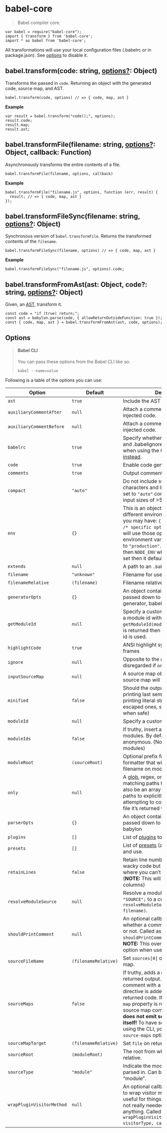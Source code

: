 babel-core
==========

> Babel compiler core.

    var babel = require("babel-core");
    import { transform } from 'babel-core';
    import * as babel from 'babel-core';

All transformations will use your local configuration files (.babelrc or in package.json). See [options](#options) to disable it.

babel.transform(code: string, [options?](#options): Object)
-----------------------------------------------------------

Transforms the passed in `code`. Returning an object with the generated code, source map, and AST.

    babel.transform(code, options) // => { code, map, ast }

**Example**

    var result = babel.transform("code();", options);
    result.code;
    result.map;
    result.ast;

babel.transformFile(filename: string, [options?](#options): Object, callback: Function)
---------------------------------------------------------------------------------------

Asynchronously transforms the entire contents of a file.

    babel.transformFile(filename, options, callback)

**Example**

    babel.transformFile("filename.js", options, function (err, result) {
      result; // => { code, map, ast }
    });

babel.transformFileSync(filename: string, [options?](#options): Object)
-----------------------------------------------------------------------

Synchronous version of `babel.transformFile`. Returns the transformed contents of the `filename`.

    babel.transformFileSync(filename, options) // => { code, map, ast }

**Example**

    babel.transformFileSync("filename.js", options).code;

babel.transformFromAst(ast: Object, code?: string, [options?](#options): Object)
--------------------------------------------------------------------------------

Given, an [AST](https://astexplorer.net/), transform it.

    const code = "if (true) return;";
    const ast = babylon.parse(code, { allowReturnOutsideFunction: true });
    const { code, map, ast } = babel.transformFromAst(ast, code, options);

Options
-------

> #### Babel CLI
>
> You can pass these options from the Babel CLI like so:
>
> `babel --name=value`

Following is a table of the options you can use:

<table style="width:99%;"><colgroup><col style="width: 32%" /><col style="width: 26%" /><col style="width: 41%" /></colgroup><thead><tr class="header"><th>Option</th><th>Default</th><th>Description</th></tr></thead><tbody><tr class="odd"><td><code>ast</code></td><td><code>true</code></td><td>Include the AST in the returned object</td></tr><tr class="even"><td><code>auxiliaryCommentAfter</code></td><td><code>null</code></td><td>Attach a comment after all non-user injected code.</td></tr><tr class="odd"><td><code>auxiliaryCommentBefore</code></td><td><code>null</code></td><td>Attach a comment before all non-user injected code.</td></tr><tr class="even"><td><code>babelrc</code></td><td><code>true</code></td><td>Specify whether or not to use .babelrc and .babelignore files. Not available when using the CLI, <a href="https://babeljs.io/docs/en/babel-cli#ignoring-babelrc">use <code>--no-babelrc</code> instead</a>.</td></tr><tr class="odd"><td><code>code</code></td><td><code>true</code></td><td>Enable code generation</td></tr><tr class="even"><td><code>comments</code></td><td><code>true</code></td><td>Output comments in generated output.</td></tr><tr class="odd"><td><code>compact</code></td><td><code>"auto"</code></td><td>Do not include superfluous whitespace characters and line terminators. When set to <code>"auto"</code> compact is set to <code>true</code> on input sizes of &gt;500KB.</td></tr><tr class="even"><td><code>env</code></td><td><code>{}</code></td><td>This is an object of keys that represent different environments. For example, you may have: <code>{ env: { production: { /* specific options */ } } }</code> which will use those options when the environment variable <code>BABEL_ENV</code> is set to <code>"production"</code>. If <code>BABEL_ENV</code> isn’t set then <code>NODE_ENV</code> will be used, if it’s not set then it defaults to <code>"development"</code></td></tr><tr class="odd"><td><code>extends</code></td><td><code>null</code></td><td>A path to an <code>.babelrc</code> file to extend</td></tr><tr class="even"><td><code>filename</code></td><td><code>"unknown"</code></td><td>Filename for use in errors etc.</td></tr><tr class="odd"><td><code>filenameRelative</code></td><td><code>(filename)</code></td><td>Filename relative to <code>sourceRoot</code>.</td></tr><tr class="even"><td><code>generatorOpts</code></td><td><code>{}</code></td><td>An object containing the options to be passed down to the babel code generator, babel-generator</td></tr><tr class="odd"><td><code>getModuleId</code></td><td><code>null</code></td><td>Specify a custom callback to generate a module id with. Called as <code>getModuleId(moduleName)</code>. If falsy value is returned then the generated module id is used.</td></tr><tr class="even"><td><code>highlightCode</code></td><td><code>true</code></td><td>ANSI highlight syntax error code frames</td></tr><tr class="odd"><td><code>ignore</code></td><td><code>null</code></td><td>Opposite to the <code>only</code> option. <code>ignore</code> is disregarded if <code>only</code> is specified.</td></tr><tr class="even"><td><code>inputSourceMap</code></td><td><code>null</code></td><td>A source map object that the output source map will be based on.</td></tr><tr class="odd"><td><code>minified</code></td><td><code>false</code></td><td>Should the output be minified (not printing last semicolons in blocks, printing literal string values instead of escaped ones, stripping <code>()</code> from <code>new</code> when safe)</td></tr><tr class="even"><td><code>moduleId</code></td><td><code>null</code></td><td>Specify a custom name for module ids.</td></tr><tr class="odd"><td><code>moduleIds</code></td><td><code>false</code></td><td>If truthy, insert an explicit id for modules. By default, all modules are anonymous. (Not available for <code>common</code> modules)</td></tr><tr class="even"><td><code>moduleRoot</code></td><td><code>(sourceRoot)</code></td><td>Optional prefix for the AMD module formatter that will be prepend to the filename on module definitions.</td></tr><tr class="odd"><td><code>only</code></td><td><code>null</code></td><td>A <a href="https://github.com/isaacs/minimatch">glob</a>, regex, or mixed array of both, matching paths to <strong>only</strong> compile. Can also be an array of arrays containing paths to explicitly match. When attempting to compile a non-matching file it’s returned verbatim.</td></tr><tr class="even"><td><code>parserOpts</code></td><td><code>{}</code></td><td>An object containing the options to be passed down to the babel parser, babylon</td></tr><tr class="odd"><td><code>plugins</code></td><td><code>[]</code></td><td>List of <a href="https://babeljs.io/docs/en/plugins">plugins</a> to load and use.</td></tr><tr class="even"><td><code>presets</code></td><td><code>[]</code></td><td>List of <a href="https://babeljs.io/docs/en/plugins#presets">presets</a> (a set of plugins) to load and use.</td></tr><tr class="odd"><td><code>retainLines</code></td><td><code>false</code></td><td>Retain line numbers. This will lead to wacky code but is handy for scenarios where you can’t use source maps. (<strong>NOTE:</strong> This will not retain the columns)</td></tr><tr class="even"><td><code>resolveModuleSource</code></td><td><code>null</code></td><td>Resolve a module source ie. <code>import "SOURCE";</code> to a custom value. Called as <code>resolveModuleSource(source, filename)</code>.</td></tr><tr class="odd"><td><code>shouldPrintComment</code></td><td><code>null</code></td><td>An optional callback that controls whether a comment should be output or not. Called as <code>shouldPrintComment(commentContents)</code>. <strong>NOTE:</strong> This overrides the <code>comment</code> option when used.</td></tr><tr class="even"><td><code>sourceFileName</code></td><td><code>(filenameRelative)</code></td><td>Set <code>sources[0]</code> on returned source map.</td></tr><tr class="odd"><td><code>sourceMaps</code></td><td><code>false</code></td><td>If truthy, adds a <code>map</code> property to returned output. If set to <code>"inline"</code>, a comment with a sourceMappingURL directive is added to the bottom of the returned code. If set to <code>"both"</code> then a <code>map</code> property is returned as well as a source map comment appended. <strong>This does not emit sourcemap files by itself!</strong> To have sourcemaps emitted using the CLI, you must pass it the <code>--source-maps</code> option.</td></tr><tr class="even"><td><code>sourceMapTarget</code></td><td><code>(filenameRelative)</code></td><td>Set <code>file</code> on returned source map.</td></tr><tr class="odd"><td><code>sourceRoot</code></td><td><code>(moduleRoot)</code></td><td>The root from which all sources are relative.</td></tr><tr class="even"><td><code>sourceType</code></td><td><code>"module"</code></td><td>Indicate the mode the code should be parsed in. Can be either “script” or “module”.</td></tr><tr class="odd"><td><code>wrapPluginVisitorMethod</code></td><td><code>null</code></td><td>An optional callback that can be used to wrap visitor methods. <strong>NOTE:</strong> This is useful for things like introspection, and not really needed for implementing anything. Called as <code>wrapPluginVisitorMethod(pluginAlias, visitorType, callback)</code>.</td></tr></tbody></table>
